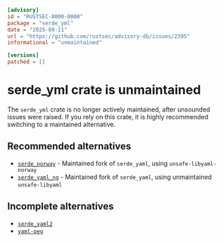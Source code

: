 ```toml
[advisory]
id = "RUSTSEC-0000-0000"
package = "serde_yml"
date = "2025-09-11"
url = "https://github.com/rustsec/advisory-db/issues/2395"
informational = "unmaintained"

[versions]
patched = []
```

# serde_yml crate is unmaintained

The `serde_yml` crate is no longer actively maintained, after unsounded issues were raised.
If you rely on this crate, it is highly recommended switching to a maintained alternative.

## Recommended alternatives

- [`serde_norway`](https://crates.io/crates/serde_norway) - Maintained fork of `serde_yaml`, using `unsafe-libyaml-norway`
- [`serde_yaml_ng`](https://crates.io/crates/serde_yaml_ng) - Maintained fork of `serde_yaml`, using unmaintained `unsafe-libyaml`

## Incomplete alternatives

- [`serde_yaml2`](https://crates.io/crates/serde_yaml2)
- [`yaml-peg`](https://crates.io/crates/yaml-peg)

